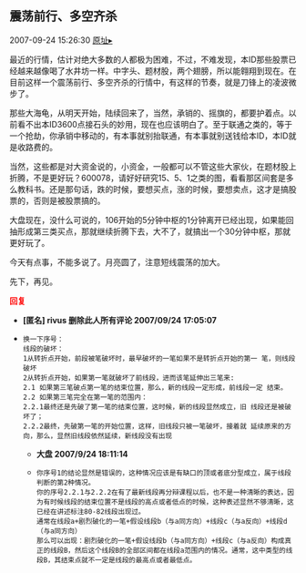 ## 震荡前行、多空齐杀
2007-09-24 15:26:30
[原址▸](http://www.fxgan.com/chan_time/2007_07_12/711.htm)


最近的行情，估计对绝大多数的人都极为困难，不过，不难发现，本ID那些股票已经越来越像喝了水井坊一样。中字头、题材股，两个翅膀，所以能翱翔到现在。在目前这样一个震荡前行、多空齐杀的行情中，有这样的节奏，就是刀锋上的凌波微步了。

那些大海龟，从明天开始，陆续回来了，当然，承销的、摇旗的，都要护着点。以前看不出本ID3600点接石头的妙用，现在也应该明白了。至于联通之类的，等于一个抢劫，你承销中移动的，有本事就别抬联通，有本事就别送钱给本ID，本ID就是收路费的。

当然，这些都是对大资金说的，小资金，一般都可以不管这些大家伙，在题材股上折腾，不是更好玩？600078，请好好研究15、5、1之类的图，看看那区间套是多么教科书。还是那句话，跌的时候，要想买点，涨的时候，要想卖点，这才是搞股票的，否则是被股票搞的。

大盘现在，没什么可说的，106开始的5分钟中枢的1分钟离开已经出现，如果能回抽形成第三类买点，那就继续折腾下去，大不了，就搞出一个30分钟中枢，那就更好玩了。

今天有点事，不能多说了。月亮圆了，注意短线震荡的加大。

先下，再见。




**<font color='red'>回复</font>**


- **[匿名] rivus 删除此人所有评论  2007/09/24 17:05:07**
- ```
  换一下序号：
  线段的破坏：
  1从转折点开始，前段被笔破坏时，最早破坏的一笔如果不是转折点开始的第一 笔，则线段破坏
  2从转折点开始，如果第一笔就破坏了前线段，进而该笔延伸出三笔来:
  2.1 如果第三笔破点第一笔的结束位置，那么，新的线段一定形成，前线段一定 结束。
  2.2 如果第三笔完全在第一笔的范围内：
  2.2.1最终还是先破了第一笔的结束位置，这时候，新的线段显然成立，旧 线段还是被破坏了；
  2.2.2最终，先破第一笔的开始位置，这样，旧线段只被一笔破坏，接着就 延续原来的方向，那么，显然旧线段依然延续，新线段没有出现
  ```
   - **大盘 2007/9/24 18:11:14**
   - ```
     你序号1的结论显然是错误的，这种情况应该是有缺口的顶或者底分型成立，属于线段判断的第2种情况。
     你的序号2.2.1与2.2.2在有了最新线段再分辩课程以后，也不是一种清晰的表达，因为有时候线段的结束位置不是线段的高点或者低点的时候，这种表述显然不够清晰，这已经在讲述标注80-82线段出现过。
     通常在线段a+剧烈破化的一笔+假设线段b（与a同方向）+线段c（与a反向）+线段d（与a同方向）
     那么可以出现：剧烈破化的一笔+假设线段b（与a同方向）+线段c（与a反向）构成真正的线段B，然后这个线段B的全部区间都在线段a范围内的情况。通常，这中类型的线段B，其结束点就不一定是线段的最高点或者最低点。
     ```

